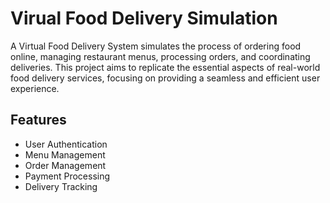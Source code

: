 # Virual Food Delivery Simulation

A Virtual Food Delivery System simulates the process of ordering food online, managing restaurant menus, processing orders, and coordinating deliveries. This project aims to replicate the essential aspects of real-world food delivery services, focusing on providing a seamless and efficient user experience.

## Features

- User Authentication
- Menu Management
- Order Management
- Payment Processing
- Delivery Tracking
